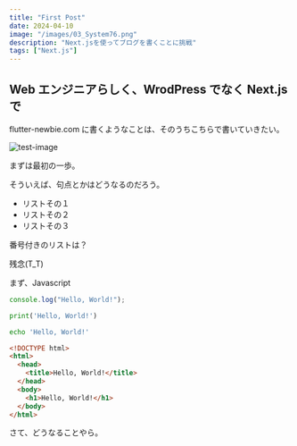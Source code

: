 ```yaml
---
title: "First Post"
date: 2024-04-10
image: "/images/03_System76.png"
description: "Next.jsを使ってブログを書くことに挑戦"
tags: ["Next.js"]
---
```


## Web エンジニアらしく、WrodPress でなく Next.js で

flutter-newbie.com に書くようなことは、そのうちこちらで書いていきたい。

![test-image](/images/image-first.jpg)

まずは最初の一歩。

そういえば、句点とかはどうなるのだろう。

- リストその１
- リストその２
- リストその３

番号付きのリストは？

残念(T_T)

まず、Javascript

```javascript
console.log("Hello, World!");
```

```python
print('Hello, World!')
```

```bash
echo 'Hello, World!'
```

```html
<!DOCTYPE html>
<html>
  <head>
    <title>Hello, World!</title>
  </head>
  <body>
    <h1>Hello, World!</h1>
  </body>
</html>
```

さて、どうなることやら。
